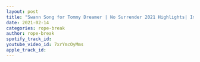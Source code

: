 ```yaml
---
layout: post
title: "Swann Song for Tommy Dreamer | No Surrender 2021 Highlights| Impact Wrestling"
date: 2021-02-14
categories: rope-break
author: rope-break
spotify_track_id: 
youtube_video_id: 7xrYmcOyMms
apple_track_id: 
---
```

